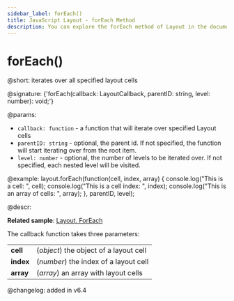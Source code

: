 ```yaml
---
sidebar_label: forEach()
title: JavaScript Layout - forEach Method 
description: You can explore the forEach method of Layout in the documentation of the DHTMLX JavaScript UI library. Browse developer guides and API reference, try out code examples and live demos, and download a free 30-day evaluation version of DHTMLX Suite.
---
```


# forEach()

@short: iterates over all specified layout cells

@signature: {'forEach(callback: LayoutCallback, parentID: string, level: number): void;'}

@params:
- `callback: function` - a function that will iterate over specified Layout cells
- `parentID: string` - optional, the parent id. If not specified, the function will start iterating over from the root item.
- `level: number` - optional, the number of levels to be iterated over. If not specified, each nested level will be visited.

@example:
layout.forEach(function(cell, index, array) {
    console.log("This is a cell: ", cell);
    console.log("This is a cell index: ", index);
    console.log("This is an array of cells: ", array);
}, parentID, level);

@descr:

**Related sample**: [Layout. ForEach](https://snippet.dhtmlx.com/9hfntqpy)

The callback function takes three parameters:

<table>
	<tbody>
        <tr>
			<td><b>cell</b></td>
			<td>(<i>object</i>) the object of a layout cell</td>
		</tr>
        <tr>
			<td><b>index</b></td>
			<td>(<i>number</i>) the index of a layout cell</td>
		</tr>
        <tr>
			<td><b>array</b></td>
			<td>(<i>array</i>) an array with layout cells</td>
		</tr>
    </tbody>
</table>

@changelog: added in v6.4

